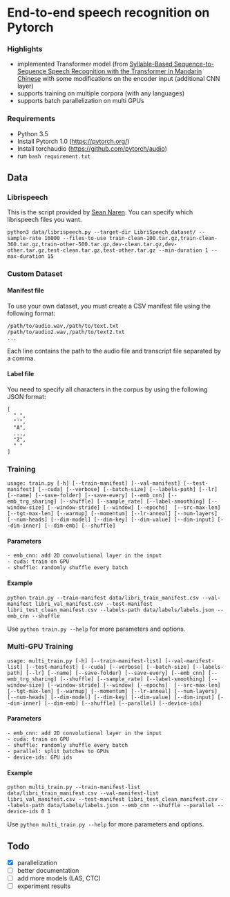 # End-to-end speech recognition on Pytorch

### Highlights
- implemented Transformer model (from <a href="https://arxiv.org/abs/1804.10752">Syllable-Based Sequence-to-Sequence Speech Recognition with the Transformer in Mandarin Chinese<a/> with some modifications on the encoder input (additional CNN layer)
- supports training on multiple corpora (with any languages)
- supports batch parallelization on multi GPUs

### Requirements
- Python 3.5
- Install Pytorch 1.0 (https://pytorch.org/)
- Install torchaudio (https://github.com/pytorch/audio)
- run ``bash requirement.txt``

## Data
### Librispeech
This is the script provided by <a href="https://github.com/SeanNaren/deepspeech.pytorch">Sean Naren</a>. You can specify which librispeech files you want.

```
python3 data/librispeech.py --target-dir LibriSpeech_dataset/ --sample-rate 16000 --files-to-use train-clean-100.tar.gz,train-clean-360.tar.gz,train-other-500.tar.gz,dev-clean.tar.gz,dev-other.tar.gz,test-clean.tar.gz,test-other.tar.gz --min-duration 1 --max-duration 15
```

### Custom Dataset
#### Manifest file
To use your own dataset, you must create a CSV manifest file using the following format:

```
/path/to/audio.wav,/path/to/text.txt
/path/to/audio2.wav,/path/to/text2.txt
...
```
Each line contains the path to the audio file and transcript file separated by a comma.

#### Label file
You need to specify all characters in the corpus by using the following JSON format:

```
[ 
  "_",
  "'",
  "A",
  ...,
  "Z",
  " "
]
```

### Training
```
usage: train.py [-h] [--train-manifest] [--val-manifest] [--test-manifest] [--cuda] [--verbose] [--batch-size] [--labels-path] [--lr] [--name] [--save-folder] [--save-every] [--emb_cnn] [--emb_trg_sharing] [--shuffle] [--sample_rate] [--label-smoothing] [--window-size] [--window-stride] [--window] [--epochs]  [--src-max-len] [--tgt-max-len] [--warmup] [--momentum] [--lr-anneal] [--num-layers] [--num-heads] [--dim-model] [--dim-key] [--dim-value] [--dim-input] [--dim-inner] [--dim-emb] [--shuffle]
```
#### Parameters
```
- emb_cnn: add 2D convolutional layer in the input
- cuda: train on GPU
- shuffle: randomly shuffle every batch
```

#### Example
```
python train.py --train-manifest data/libri_train_manifest.csv --val-manifest libri_val_manifest.csv --test-manifest libri_test_clean_manifest.csv --labels-path data/labels/labels.json --emb_cnn --shuffle
```

Use ``python train.py --help`` for more parameters and options.

### Multi-GPU Training
```
usage: multi_train.py [-h] [--train-manifest-list] [--val-manifest-list] [--test-manifest] [--cuda] [--verbose] [--batch-size] [--labels-path] [--lr] [--name] [--save-folder] [--save-every] [--emb_cnn] [--emb_trg_sharing] [--shuffle] [--sample_rate] [--label-smoothing] [--window-size] [--window-stride] [--window] [--epochs]  [--src-max-len] [--tgt-max-len] [--warmup] [--momentum] [--lr-anneal] [--num-layers] [--num-heads] [--dim-model] [--dim-key] [--dim-value] [--dim-input] [--dim-inner] [--dim-emb] [--shuffle] [--parallel] [--device-ids]
```
#### Parameters
```
- emb_cnn: add 2D convolutional layer in the input
- cuda: train on GPU
- shuffle: randomly shuffle every batch
- parallel: split batches to GPUs
- device-ids: GPU ids
```

#### Example
```
python multi_train.py --train-manifest-list data/libri_train_manifest.csv --val-manifest-list libri_val_manifest.csv --test-manifest libri_test_clean_manifest.csv --labels-path data/labels/labels.json --emb_cnn --shuffle --parallel --device-ids 0 1
```

Use ``python multi_train.py --help`` for more parameters and options.

## Todo
- [x] parallelization
- [ ] better documentation
- [ ] add more models (LAS, CTC)
- [ ] experiment results
